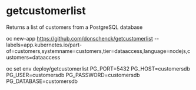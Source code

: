 # getcustomerlist
Returns a list of customers from a PostgreSQL database


oc new-app https://github.com/donschenck/getcustomerlist --labels=app.kubernetes.io/part-of=customers,systemname=customers,tier=dataaccess,language=nodejs,customers=dataaccess

oc set env deploy/getcustomerlist PG_PORT=5432 PG_HOST=customersdb PG_USER=customersdb PG_PASSWORD=customersdb PG_DATABASE=customersdb